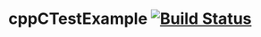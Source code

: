 # cppCTestExample [![Build Status](https://travis-ci.org/ezhdanovskiy/cppCTestExample.svg?branch=master)](https://travis-ci.org/ezhdanovskiy/cppCTestExample)
